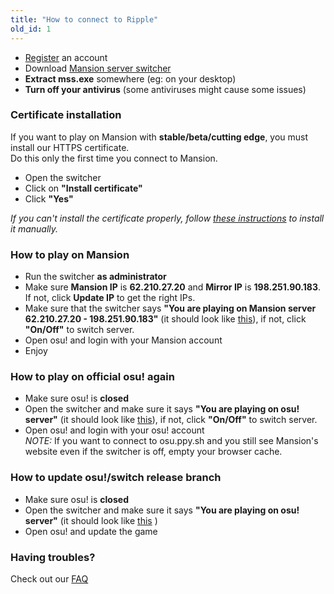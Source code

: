 ```yaml
---
title: "How to connect to Ripple"
old_id: 1
---
```

- [Register](http://osu.themansions.nl/index.php?p=3) an account  
- Download [Mansion server switcher](https://dl.themansions.nl/switcher.exe)
- **Extract mss.exe** somewhere (eg: on your desktop)  
- **Turn off your antivirus** (some antiviruses might cause some issues)  


### Certificate installation
If you want to play on Mansion with **stable/beta/cutting edge**, you must install our HTTPS certificate.  
Do this only the first time you connect to Mansion.  

- Open the switcher  
- Click on **"Install certificate"**  
- Click **"Yes"**  

*If you can't install the certificate properly, follow [these instructions](https://osu.themansions.nl/index.php?p=16&id=12) to install it manually.*

### How to play on Mansion
- Run the switcher **as administrator**  
- Make sure **Mansion IP** is **62.210.27.20** and **Mirror IP** is **198.251.90.183**. If not, click **Update IP** to get the right IPs.
- Make sure that the switcher says **"You are playing on Mansion server 62.210.27.20 - 198.251.90.183"** (it should look like [this](https://i.imgur.com/FGpmGZo.png)), if not, click **"On/Off"** to switch server.  
- Open osu! and login with your Mansion account  
- Enjoy  

### How to play on official osu! again
- Make sure osu! is **closed**  
- Open the switcher and make sure it says **"You are playing on osu! server"** (it should look like [this](https://i.imgur.com/7XkIUPO.png)), if not, click **"On/Off"** to switch server.
- Open osu! and login with your osu! account  
_NOTE:_ If you want to connect to osu.ppy.sh and you still see Mansion's website even if the switcher is off, empty your browser cache.

### How to update osu!/switch release branch
- Make sure osu! is **closed**  
- Open the switcher and make sure it says **"You are playing on osu! server"** (it should look like [this](https://i.imgur.com/7XkIUPO.png) )  
- Open osu! and update the game

### Having troubles?

Check out our [FAQ](https://osu.themansions.nl/doc/5)
